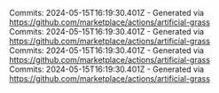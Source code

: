 Commits: 2024-05-15T16:19:30.401Z - Generated via https://github.com/marketplace/actions/artificial-grass
<br>
Commits: 2024-05-15T16:19:30.401Z - Generated via https://github.com/marketplace/actions/artificial-grass
<br>
Commits: 2024-05-15T16:19:30.401Z - Generated via https://github.com/marketplace/actions/artificial-grass
<br>
Commits: 2024-05-15T16:19:30.401Z - Generated via https://github.com/marketplace/actions/artificial-grass
<br>
